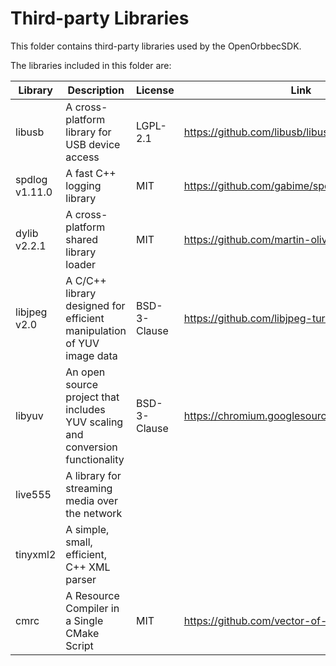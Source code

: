 # Third-party Libraries

This folder contains third-party libraries used by the OpenOrbbecSDK.

The libraries included in this folder are:

| Library        | Description                                                                   | License      | Link                                              |
| -------------- | ----------------------------------------------------------------------------- | ------------ | ------------------------------------------------- |
| libusb         | A cross-platform library for USB device access                                | LGPL-2.1     | <https://github.com/libusb/libusb>                |
| spdlog v1.11.0 | A fast C++ logging library                                                    | MIT          | <https://github.com/gabime/spdlog>                |
| dylib v2.2.1   | A cross-platform shared library loader                                        | MIT          | <https://github.com/martin-olivier/dylib>         |
| libjpeg v2.0   | A C/C++ library designed for efficient manipulation of YUV image data         | BSD-3-Clause | <https://github.com/libjpeg-turbo/libjpeg-turbo>  |
| libyuv         | An open source project that includes YUV scaling and conversion functionality | BSD-3-Clause | <https://chromium.googlesource.com/libyuv/libyuv> |
| live555        | A library for streaming media over the network                                |              |                                                   |
| tinyxml2       | A simple, small, efficient, C++ XML parser                                    |              |                                                   |
| cmrc           | A Resource Compiler in a Single CMake Script                                  | MIT          | <https://github.com/vector-of-bool/cmrc>                  |
